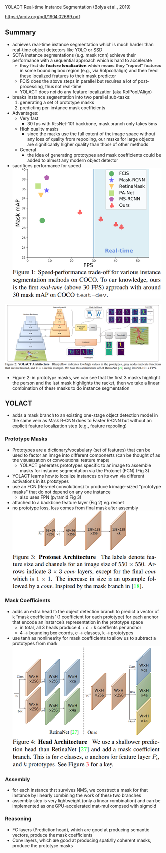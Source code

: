 YOLACT Real-time Instance Segmentation (Bolya et al., 2019)

https://arxiv.org/pdf/1904.02689.pdf

## Summary
- achieves real-time instance segmentation which is much harder than real-time object detectors like YOLO or SSD
- SOTA instance segmentations (e.g. mask rcnn) achieve their performance with a sequential approach which is hard to accelerate
	- they first do **feature localization** which means they “repool” features in some bounding box region (e.g., via RoIpool/align) and then feed these localized features to their mask predictor
	- FCIS does the above steps in parallel but requires a lot of post-processing, thus not real-time
	- YOLACT does not do any feature localization (aka RoIPool/Align)
- breaks instance segmentation into two parallel sub-tasks:
	1. generating a set of prototype masks
	2. predicting per-instance mask coefficients
- Advantages:
	- Very fast
		- 30 fps with ResNet-101 backbone, mask branch only takes 5ms
	- High quality masks
		- since the masks use the full extent of the image space without any loss of quality from repooling, our masks for large objects are significantly higher quality than those of other methods
	- General
		- the idea of generating prototypes and mask coefficients could be added to almost any modern object detector
- sacrifices performance for speed
![](../../../images/Pasted%20image%2020221219205818.png)

![](../../../images/Pasted%20image%2020221219211526.png)
- Figure 2: in prototype masks, we can see that the first 3 masks highlight the person and the last mask highlights the racket, then we take a linear combination of these masks to do instance segmentation

## YOLACT
- adds a mask branch to an existing one-stage object detection model in the same vein as Mask R-CNN does to Faster R-CNN but without an explicit feature localization step (e.g., feature repooling)
### Prototype Masks
- Prototypes are a dictionary/vocabulary (set of features) that can be used to factor an image into different components (can be thought of as the visualization of convolutional feature maps)
	- YOLACT generates prototypes specific to an image to assemble masks for instance segmentation via the Protonet (FCN) (Fig 3)
- YOLACT learns how to localize instances on its own via different activations in its prototypes
- use an FCN (Res-net convolutions) to produce k image-sized "prototype masks" that do not depend on any one instance
	- also uses FPN (pyramid Fig 3)
- attached to a backbone feature layer (Fig 2) eg. resnet
- no prototype loss, loss comes from final mask after assembly
![](../../../images/Pasted%20image%2020221219213246.png)
### Mask Coefficients
- adds an extra head to the object detection branch to predict a vector of k “mask coefficients” (1 coefficient for each prototype) for each anchor that encode an instance’s representation in the prototype space
	- in total, all 3 heads produce 4 + c + k coeffients per anchor 
	- 4 -> bounding box coords, c -> classes, k -> prototypes
- use tanh as nonlinearity for mask coefficients to allow us to subtract a prototypes from mask
![](../../../images/Pasted%20image%2020221219213301.png)
### Assembly
- for each instance that survives NMS, we construct a mask for that instance by linearly combining the work of these two branches
- assembly step is very lightweight (only a linear combination) and can be implemented as one GPU-accelerated mat-mul compsed with sigmoid
### Reasoning
- FC layers (Prediction head), which are good at producing semantic vectors, produce the mask coefficients
- Conv layers, which are good at producing spatially coherent masks, produce the prototype masks
